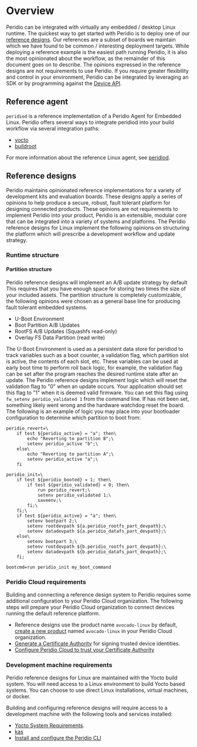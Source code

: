 # Overview

Peridio can be integrated with virtually any embedded / desktop Linux runtime. The quickest way to get started with Peridio is to deploy one of our [reference designs](overview#reference-designs). Our references are a subset of boards we maintain which we have found to be common / interesting deployment targets. While deploying a reference example is the easiest path running Peridio, it is also the most opinionated about the workflow, as the remainder of this document goes on to describe. The opinions expressed in the reference designs are not requirements to use Peridio. If you require greater flexibility and control in your environment, Peridio can be integrated by leveraging an SDK or by programming against the [Device API](/device-api).

## Reference agent

`peridiod` is a reference implementation of a Peridio Agent for Embedded Linux. Peridio offers several ways to integrate peridiod into your build workflow via several integration paths:

- [yocto](build-tools/yocto)
- [buildroot](build-tools/buildroot)

For more information about the reference Linux agent, see [peridiod](peridiod/getting-started).

## Reference designs

Peridio maintains opinionated reference implementations for a variety of development kits and evaluation boards. These designs apply a series of opinions to help produce a secure, robust, fault tolerant platform for designing connected products. These opinions are not requirements to implement Peridio into your product, Peridio is an extensible, modular core that can be integrated into a variety of systems and platforms. The Peridio reference designs for Linux implement the following opinions on structuring the platform which will prescribe a development workflow and update strategy.

### Runtime structure

#### Partition structure

Peridio reference designs will implement an A/B update strategy by default This requires that you have enough space for storing two times the size of your included assets. The partition structure is completely customizable, the following opinions were chosen as a general base line for producing fault tolerant embedded systems.

- U-Boot Environment
- Boot Partition A/B Updates
- RootFS A/B Updates (Squashfs read-only)
- Overlay FS Data Partition (read write)

The U-Boot Environment is used as a persistent data store for peridiod to track variables such as a boot counter, a validation flag, which partition slot is active, the contents of each slot, etc. These variables can be used at early boot time to perform roll back logic, for example, the validation flag can be set after the program reaches the desired runtime state after an update. The Peridio reference designs implement logic which will reset the validation flag to "0" when an update occurs. Your application should set this flag to "1" when it is deemed valid firmware. You can set this flag using `fw_setenv peridio_validated 1` from the command line. If has not been set, something likely went wrong and the hardware watchdog reset the board. The following is an example of logic you may place into your bootloader configuration to determine which partition to boot from:

```text
peridio_revert=\
    if test ${peridio_active} = "a"; then\
        echo "Reverting to partition B";\
        setenv peridio_active "b";\
    else\
        echo "Reverting to partition A";\
        setenv peridio_active "a";\
    fi

peridio_init=\
    if test ${peridio_booted} = 1; then\
        if test ${peridio_validated} = 0; then\
            run peridio_revert;\
            setenv peridio_validated 1;\
            saveenv;\
        fi;\
    fi;\
    if test ${peridio_active} = "a"; then\
        setenv bootpart 2;\
        setenv rootdevpath ${a.peridio_rootfs_part_devpath};\
        setenv datadevpath ${a.peridio_datafs_part_devpath};\
    else\
        setenv bootpart 3;\
        setenv rootdevpath ${b.peridio_rootfs_part_devpath};\
        setenv datadevpath ${b.peridio_datafs_part_devpath};\
    fi;

bootcmd=run peridio_init my_boot_command
```

### Peridio Cloud requirements

Building and connecting a reference design system to Peridio requires some additional configuration to your Peridio Cloud organization. The following steps will prepare your Peridio Cloud organization to connect devices running the default reference platform.

- Reference designs use the product name `avocado-linux` by default, [create a new product](/platform/guides/creating-products) named `avocado-linux` in your Peridio Cloud organization.
- [Generate a Certificate Authority](/platform/guides/creating-x509-certificates-with-openssl) for signing trusted device identities.
- [Configure Peridio Cloud to trust your Certificate Authority](/platform/guides/creating-ca-certificates)

### Development machine requirements

Peridio reference designs for Linux are maintained with the Yocto build system. You will need access to a Linux environment to build Yocto based systems. You can choose to use direct Linux installations, virtual machines, or docker.

Building and configuring reference designs will require access to a development machine with the following tools and services installed:

- [Yocto System Requirements](https://docs.yoctoproject.org/ref-manual/system-requirements.html).
- [kas](https://kas.readthedocs.io/en/latest/userguide.html#dependencies-installation)
- [Install and configure the Peridio CLI](/cli)
